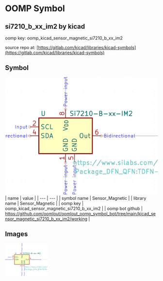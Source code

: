 # OOMP Symbol  
## si7210_b_xx_im2  by kicad  
  
oomp key: oomp_kicad_sensor_magnetic_si7210_b_xx_im2  
  
source repo at: [https://gitlab.com/kicad/libraries/kicad-symbols](https://gitlab.com/kicad/libraries/kicad-symbols)  
## Symbol  
  
[![working.png](working_600.png)](working.png)  
| name | value | 
| --- | --- | 
| symbol name | Sensor_Magnetic | 
| library name | Sensor_Magnetic | 
| oomp key | oomp_kicad_sensor_magnetic_si7210_b_xx_im2 | 
| oomp bot github | https://github.com/oomlout/oomlout_oomp_symbol_bot/tree/main/kicad_sensor_magnetic_si7210_b_xx_im2/working | 
## Images  
  
[![working.png](working_140.png)](working.png)  
